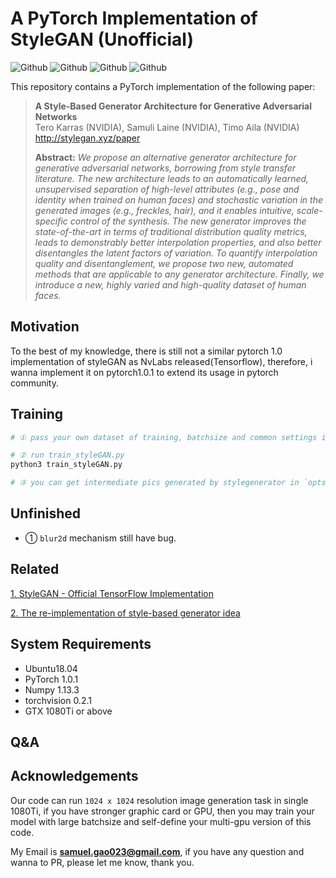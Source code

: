 # A PyTorch Implementation of StyleGAN (Unofficial)

![Github](https://img.shields.io/badge/PyTorch-v1.0.1-green.svg?style=for-the-badge&logo=data:image/png)
![Github](https://img.shields.io/badge/python-3.6-green.svg?style=for-the-badge&logo=python)
![Github](https://img.shields.io/badge/status-WorkInProgress-blue.svg?style=for-the-badge&logo=fire)
![Github](https://img.shields.io/badge/license-CC_BY--NC-green.svg?style=for-the-badge&logo=fire)

This repository contains a PyTorch implementation of the following paper:
> **A Style-Based Generator Architecture for Generative Adversarial Networks**<br>
> Tero Karras (NVIDIA), Samuli Laine (NVIDIA), Timo Aila (NVIDIA)<br>
> http://stylegan.xyz/paper
>
> **Abstract:** *We propose an alternative generator architecture for generative adversarial networks, borrowing from style transfer literature. The new architecture leads to an automatically learned, unsupervised separation of high-level attributes (e.g., pose and identity when trained on human faces) and stochastic variation in the generated images (e.g., freckles, hair), and it enables intuitive, scale-specific control of the synthesis. The new generator improves the state-of-the-art in terms of traditional distribution quality metrics, leads to demonstrably better interpolation properties, and also better disentangles the latent factors of variation. To quantify interpolation quality and disentanglement, we propose two new, automated methods that are applicable to any generator architecture. Finally, we introduce a new, highly varied and high-quality dataset of human faces.*

## Motivation
To the best of my knowledge, there is still not a similar pytorch 1.0 implementation of styleGAN as NvLabs released(Tensorflow),
therefore, i wanna implement it on pytorch1.0.1 to extend its usage in pytorch community.

## Training
``` python
# ① pass your own dataset of training, batchsize and common settings in TrainOpts of `opts.py`.

# ② run train_styleGAN.py
python3 train_styleGAN.py

# ③ you can get intermediate pics generated by stylegenerator in `opts.det/images/`
```

## Unfinished
* ① `blur2d` mechanism still have bug.

## Related
[1. StyleGAN - Official TensorFlow Implementation](https://github.com/NVlabs/stylegan)

[2. The re-implementation of style-based generator idea](https://github.com/SunnerLi/StyleGAN_demo)


## System Requirements
- Ubuntu18.04
- PyTorch 1.0.1
- Numpy 1.13.3
- torchvision 0.2.1
- GTX 1080Ti or above

## Q&A

## Acknowledgements
Our code can run `1024 x 1024` resolution image generation task in single 1080Ti, if you have stronger graphic card or GPU, then
you may train your model with large batchsize and self-define your multi-gpu version of this code.

My Email is **samuel.gao023@gmail.com**, if you have any question and wanna to PR, please let me know, thank you. 
